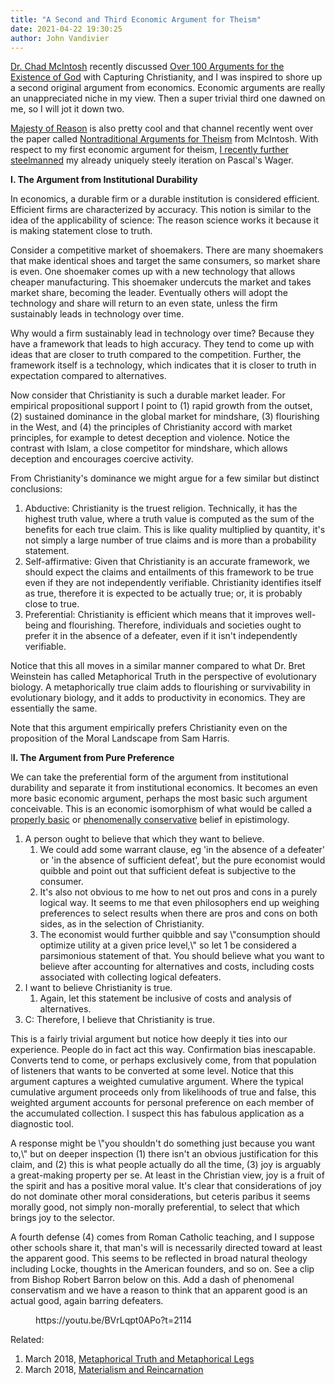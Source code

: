 ```yaml
---
title: "A Second and Third Economic Argument for Theism"
date: 2021-04-22 19:30:25
author: John Vandivier
---
```




<!-- wp:paragraph -->
<p><a href=\"https://cornell.academia.edu/CMcIntosh\">Dr. Chad McIntosh</a> recently discussed <a href=\"http://youtube.com/watch?v=Qi7ANgO2ZBU\">Over 100 Arguments for the Existence of God</a> with Capturing Christianity, and I was inspired to shore up a second original argument from economics. Economic arguments are really an unappreciated niche in my view. Then a super trivial third one dawned on me, so I will jot it down two.</p>
<!-- /wp:paragraph -->

<!-- wp:paragraph -->
<p><a href=\"https://www.youtube.com/watch?v=8V7TvkjXW3Q\">Majesty of Reason</a> is also pretty cool and that channel recently went over the paper called <a href=\"https://www.youtube.com/watch?v=8V7TvkjXW3Q\">Nontraditional Arguments for Theism</a> from McIntosh. With respect to my first economic argument for theism, <a href=\"https://www.youtube.com/watch?v=rDXwdvEv5TA\">I recently further steelmanned</a> my already uniquely steely iteration on Pascal's Wager.</p>
<!-- /wp:paragraph -->

<!-- wp:paragraph -->
<p><strong>I. The Argument from Institutional Durability</strong></p>
<!-- /wp:paragraph -->

<!-- wp:paragraph -->
<p>In economics, a durable firm or a durable institution is considered efficient. Efficient firms are characterized by accuracy. This notion is similar to the idea of the applicability of science: The reason science works it because it is making statement close to truth.</p>
<!-- /wp:paragraph -->

<!-- wp:paragraph -->
<p>Consider a competitive market of shoemakers. There are many shoemakers that make identical shoes and target the same consumers, so market share is even. One shoemaker comes up with a new technology that allows cheaper manufacturing. This shoemaker undercuts the market and takes market share, becoming the leader. Eventually others will adopt the technology and share will return to an even state, unless the firm sustainably leads in technology over time.</p>
<!-- /wp:paragraph -->

<!-- wp:paragraph -->
<p>Why would a firm sustainably lead in technology over time? Because they have a framework that leads to high accuracy. They tend to come up with ideas that are closer to truth compared to the competition. Further, the framework itself is a technology, which indicates that it is closer to truth in expectation compared to alternatives.</p>
<!-- /wp:paragraph -->

<!-- wp:paragraph -->
<p>Now consider that Christianity is such a durable market leader. For empirical propositional support I point to (1) rapid growth from the outset, (2) sustained dominance in the global market for mindshare, (3) flourishing in the West, and (4) the principles of Christianity accord with market principles, for example to detest deception and violence. Notice the contrast with Islam, a close competitor for mindshare, which allows deception and encourages coercive activity.</p>
<!-- /wp:paragraph -->

<!-- wp:paragraph -->
<p>From Christianity's dominance we might argue for a few similar but distinct conclusions:</p>
<!-- /wp:paragraph -->

<!-- wp:list {\"ordered\":true} -->
<ol><li>Abductive: Christianity is the truest religion. Technically, it has the highest truth value, where a truth value is computed as the sum of the benefits for each true claim. This is like quality multiplied by quantity, it's not simply a large number of true claims and is more than a probability statement.</li><li>Self-affirmative: Given that Christianity is an accurate framework, we should expect the claims and entailments of this framework to be true even if they are not independently verifiable. Christianity identifies itself as true, therefore it is expected to be actually true; or, it is probably close to true.</li><li>Preferential: Christianity is efficient which means that it improves well-being and flourishing. Therefore, individuals and societies ought to prefer it in the absence of a defeater, even if it isn't independently verifiable.</li></ol>
<!-- /wp:list -->

<!-- wp:paragraph -->
<p>Notice that this all moves in a similar manner compared to what Dr. Bret Weinstein has called Metaphorical Truth in the perspective of evolutionary biology. A metaphorically true claim adds to flourishing or survivability in evolutionary biology, and it adds to productivity in economics. They are essentially the same.</p>
<!-- /wp:paragraph -->

<!-- wp:paragraph -->
<p>Note that this argument empirically prefers Christianity even on the proposition of the Moral Landscape from Sam Harris.</p>
<!-- /wp:paragraph -->

<!-- wp:paragraph -->
<p>I<strong>I. The Argument from Pure Preference</strong></p>
<!-- /wp:paragraph -->

<!-- wp:paragraph -->
<p>We can take the preferential form of the argument from institutional durability and separate it from institutional economics. It becomes an even more basic economic argument, perhaps the most basic such argument conceivable. This is an economic isomorphism of what would be called a <a href=\"https://en.wikipedia.org/w/index.php?title=Basic_belief&amp;oldid=1004290462\">properly basic</a> or <a href=\"https://iep.utm.edu/phen-con/\">phenomenally conservative</a> belief in epistimology.</p>
<!-- /wp:paragraph -->

<!-- wp:list {\"ordered\":true} -->
<ol><li>A person ought to believe that which they want to believe.<ol><li>We could add some warrant clause, eg 'in the absence of a defeater' or 'in the absence of sufficient defeat', but the pure economist would quibble and point out that sufficient defeat is subjective to the consumer.</li><li>It's also not obvious to me how to net out pros and cons in a purely logical way. It seems to me that even philosophers end up weighing preferences to select results when there are pros and cons on both sides, as in the selection of Christianity.</li><li>The economist would further quibble and say \"consumption should optimize utility at a given price level,\" so let 1 be considered a parsimonious statement of that. You should believe what you want to believe after accounting for alternatives and costs, including costs associated with collecting logical defeaters.</li></ol></li><li>I want to believe Christianity is true.<ol><li>Again, let this statement be inclusive of costs and analysis of alternatives.</li></ol></li><li>C: Therefore, I believe that Christianity is true.</li></ol>
<!-- /wp:list -->

<!-- wp:paragraph -->
<p>This is a fairly trivial argument but notice how deeply it ties into our experience. People do in fact act this way. Confirmation bias inescapable. Converts tend to come, or perhaps exclusively come, from that population of listeners that wants to be converted at some level. Notice that this argument captures a weighted cumulative argument. Where the typical cumulative argument proceeds only from likelihoods of true and false, this weighted argument accounts for personal preference on each member of the accumulated collection. I suspect this has fabulous application as a diagnostic tool.</p>
<!-- /wp:paragraph -->

<!-- wp:paragraph -->
<p>A response might be \"you shouldn't do something just because you want to,\" but on deeper inspection (1) there isn't an obvious justification for this claim, and (2) this is what people actually do all the time, (3) joy is arguably a great-making property per se. At least in the Christian view, joy is a fruit of the spirit and has a positive moral value. It's clear that considerations of joy do not dominate other moral considerations, but ceteris paribus it seems morally good, not simply non-morally preferential, to select that which brings joy to the selector.</p>
<!-- /wp:paragraph -->

<!-- wp:paragraph -->
<p>A fourth defense (4) comes from Roman Catholic teaching, and I suppose other schools share it, that man's will is necessarily directed toward at least the apparent good. This seems to be reflected in broad natural theology including Locke, thoughts in the American founders, and so on. See a clip from Bishop Robert Barron below on this. Add a dash of phenomenal conservatism and we have a reason to think that an apparent good is an actual good, again barring defeaters.</p>
<!-- /wp:paragraph -->

<!-- wp:embed {\"url\":\"https://youtu.be/BVrLqpt0APo?t=2114\",\"type\":\"video\",\"providerNameSlug\":\"youtube\",\"responsive\":true,\"className\":\"wp-embed-aspect-16-9 wp-has-aspect-ratio\"} -->
<figure class=\"wp-block-embed is-type-video is-provider-youtube wp-block-embed-youtube wp-embed-aspect-16-9 wp-has-aspect-ratio\"><div class=\"wp-block-embed__wrapper\">
https://youtu.be/BVrLqpt0APo?t=2114
</div></figure>
<!-- /wp:embed -->

<!-- wp:paragraph -->
<p>Related:</p>
<!-- /wp:paragraph -->

<!-- wp:list {\"ordered\":true} -->
<ol><li>March 2018, <a href=\"https://www.afterecon.com/philosophy-religion-and-apologetics/metaphorical-truth-metaphorical-legs/\">Metaphorical Truth and Metaphorical Legs</a></li><li>March 2018, <a href=\"https://www.afterecon.com/philosophy-religion-and-apologetics/materialism-and-reincarnation/\">Materialism and Reincarnation</a></li></ol>
<!-- /wp:list -->